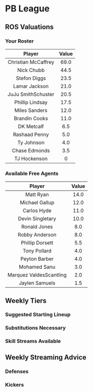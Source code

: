 
PB League
=========

## ROS Valuations

### Your Roster

|Player|Value|
| :---: | :---: |
|Christian McCaffrey|69.0|
|Nick Chubb|44.5|
|Stefon Diggs|23.5|
|Lamar Jackson|21.0|
|JuJu SmithSchuster|20.5|
|Phillip Lindsay|17.5|
|Miles Sanders|12.0|
|Brandin Cooks|11.0|
|DK Metcalf|6.5|
|Rashaad Penny|5.0|
|Ty Johnson|4.0|
|Chase Edmonds|3.5|
|TJ Hockenson|0|

### Available Free Agents

|Player|Value|
| :---: | :---: |
|Matt Ryan|14.0|
|Michael Gallup|12.0|
|Carlos Hyde|11.0|
|Devin Singletary|10.0|
|Ronald Jones|8.0|
|Robby Anderson|8.0|
|Phillip Dorsett|5.5|
|Tony Pollard|4.0|
|Peyton Barber|4.0|
|Mohamed Sanu|3.0|
|Marquez ValdesScantling|2.0|
|Jaylen Samuels|1.5|

## Weekly Tiers

### Suggested Starting Lineup

### Substitutions Necessary

### Skill Streams Available

## Weekly Streaming Advice

### Defenses

### Kickers
